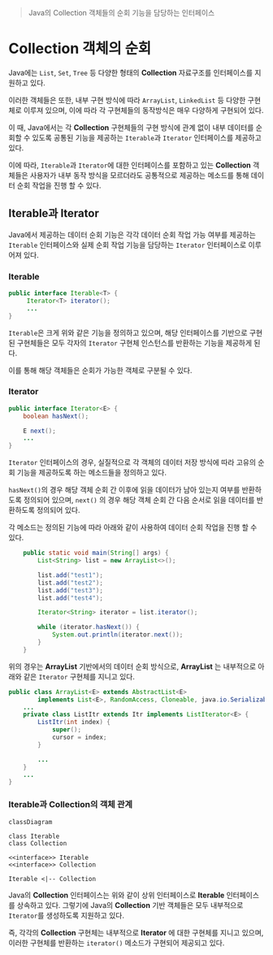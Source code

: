 > Java의 Collection 객체들의 순회 기능을 담당하는 인터페이스

# Collection 객체의 순회
Java에는 `List`, `Set`, `Tree` 등 다양한 형태의 **Collection** 자료구조를 인터페이스를 지원하고 있다.

이러한 객체들은 또한, 내부 구현 방식에 따라 `ArrayList`, `LinkedList` 등 다양한 구현체로 이루져 있으며, 이에 따라 각 구현체들의 동작방식은 매우 다양하게 구현되어 있다.

이 때, Java에서는 각 **Collection** 구현체들의 구현 방식에 관계 없이 내부 데이터를 순회할 수 있도록 공통된 기능을 제공하는 `Iterable`과 `Iterator` 인터페이스를 제공하고 있다.

이에 따라, `Iterable`과 `Iterator`에 대한 인터페이스를 포함하고 있는 **Collection** 객체들은 사용자가 내부 동작 방식을 모르더라도 공통적으로 제공하는 메소드를 통해 데이터 순회 작업을 진행 할 수 있다.

## Iterable과  Iterator
Java에서 제공하는 데이터 순회 기능은 각각 데이터 순회 작업 가능 여부를 제공하는 `Iterable` 인터페이스와 실제 순회 작업 기능을 담당하는 `Iterator` 인터페이스로 이루어져 있다.
### Iterable
```java
public interface Iterable<T> {
     Iterator<T> iterator();
     ...
}
```
`Iterable`은 크게 위와 같은 기능을 정의하고 있으며, 해당 인터페이스를 기반으로 구현된 구현체들은 모두 각자의 `Iterator` 구현체 인스턴스를 반환하는 기능을 제공하게 된다.

이를 통해 해당 객체들은 순회가 가능한 객체로 구분될 수 있다.
### Iterator
```java
public interface Iterator<E> {
    boolean hasNext();

    E next();
    ...
}
```
`Iterator` 인터페이스의 경우, 실질적으로 각 객체의 데이터 저장 방식에 따라 고유의 순회 기능을 제공하도록 하는 메소드들을 정의하고 있다.

`hasNext()`의 경우 해당 객체 순회 간 이후에 읽을 데이터가 남아 있는지 여부를 반환하도록 정의되어 있으며, `next()` 의 경우 해당 객체 순회 간 다음 순서로 읽을 데이터를 반환하도록 정의되어 있다.

각 메소드는 정의된 기능에 따라 아래와 같이 사용하여 데이터 순회 작업을 진행 할 수 있다.
```java
    public static void main(String[] args) {
        List<String> list = new ArrayList<>();

        list.add("test1");
        list.add("test2");
        list.add("test3");
        list.add("test4");

        Iterator<String> iterator = list.iterator();

        while (iterator.hasNext()) {
            System.out.println(iterator.next());
        }
    }
```
위의 경우는 **ArrayList** 기반에서의 데이터 순회 방식으로, **ArrayList** 는 내부적으로 아래와 같은 `Iterator` 구현체를 지니고 있다.

```java
public class ArrayList<E> extends AbstractList<E>  
        implements List<E>, RandomAccess, Cloneable, java.io.Serializable {
	...
    private class ListItr extends Itr implements ListIterator<E> {
        ListItr(int index) {
            super();
            cursor = index;
        }

        ...
    }
    ...
}
```
### Iterable과 Collection의 객체 관계
```mermaid
classDiagram

class Iterable
class Collection

<<interface>> Iterable
<<interface>> Collection

Iterable <|-- Collection
```

Java의 **Collection** 인터페이스는 위와 같이 상위 인터페이스로 **Iterable** 인터페이스를 상속하고 있다. 그렇기에 Java의 **Collection** 기반 객체들은 모두 내부적으로 `Iterator`를 생성하도록 지원하고 있다.

즉, 각각의 **Collection** 구현체는 내부적으로 **Iterator** 에 대한 구현체를 지니고 있으며, 이러한 구현체를 반환하는 `iterator()` 메소드가 구현되어 제공되고 있다.
